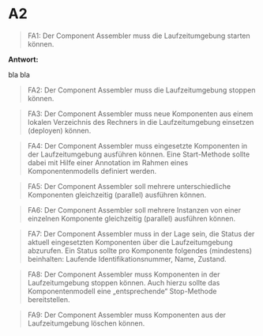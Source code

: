 # A2

> FA1: Der Component Assembler muss die Laufzeitumgebung starten können.

**Antwort:**

bla bla

> FA2: Der Component Assembler muss die Laufzeitumgebung stoppen können.

> FA3: Der Component Assembler muss neue Komponenten aus einem lokalen Verzeichnis des Rechners in die Laufzeitumgebung
> einsetzen (deployen) können.

> FA4: Der Component Assembler muss eingesetzte Komponenten in der Laufzeitumgebung ausführen können. Eine Start-Methode
> sollte dabei mit Hilfe einer Annotation im Rahmen eines Komponentenmodells definiert werden.

> FA5: Der Component Assembler soll mehrere unterschiedliche Komponenten gleichzeitig (parallel) ausführen können.

> FA6: Der Component Assembler soll mehrere Instanzen von einer einzelnen Komponente gleichzeitig (parallel) ausführen
> können.

> FA7: Der Component Assembler muss in der Lage sein, die Status der aktuell eingesetzten Komponenten über die
> Laufzeitumgebung abzurufen. Ein Status sollte pro Komponente folgendes (mindestens) beinhalten: Laufende
> Identifikationsnummer, Name, Zustand.

> FA8: Der Component Assembler muss Komponenten in der Laufzeitumgebung stoppen können. Auch hierzu sollte das
> Komponentenmodell eine „entsprechende“ Stop-Methode bereitstellen.

> FA9: Der Component Assembler muss Komponenten aus der Laufzeitumgebung löschen können.
